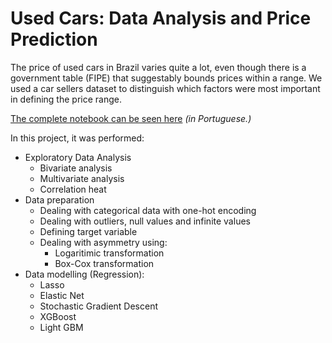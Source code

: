 # Used Cars: Data Analysis and Price Prediction

The price of used cars in Brazil varies quite a lot, even though there is a government table (FIPE) that suggestably bounds prices within a range. We used a car sellers dataset to distinguish which factors were most important in defining the price range.

[The complete notebook can be seen here](https://github.com/pedroafleite/used_cars/blob/main/car_data.ipynb) *(in Portuguese.)*

In this project, it was performed:
- Exploratory Data Analysis
  - Bivariate analysis
  - Multivariate analysis
  - Correlation heat
- Data preparation
  - Dealing with categorical data with one-hot encoding
  - Dealing with outliers, null values and infinite values
  - Defining target variable
  - Dealing with asymmetry using:
    - Logaritimic transformation
    - Box-Cox transformation
- Data modelling (Regression):
  - Lasso
  - Elastic Net 
  - Stochastic Gradient Descent
  - XGBoost
  - Light GBM
